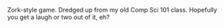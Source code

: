 Zork-style game.  Dredged up from my old Comp Sci 101 class.  Hopefully you get a laugh or two out of it, eh?